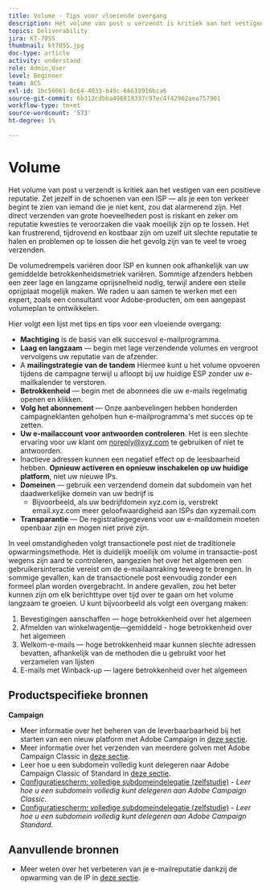 ```yaml
---
title: Volume - Tips voor vloeiende overgang
description: Het volume van post u verzendt is kritiek aan het vestigen van een positieve reputatie. Leer wat u kunt doen om vloeiend over te gaan.
topics: Deliverability
jira: KT-7055
thumbnail: kt7055.jpg
doc-type: article
activity: understand
role: Admin,User
level: Beginner
team: ACS
exl-id: 1bc56061-0c64-4033-b49c-66618916bca6
source-git-commit: 6b312cdbba496818337c97ec4f42962aea757901
workflow-type: tm+mt
source-wordcount: '573'
ht-degree: 1%

---
```


# Volume

Het volume van post u verzendt is kritiek aan het vestigen van een positieve reputatie. Zet jezelf in de schoenen van een ISP — als je een ton verkeer begint te zien van iemand die je niet kent, zou dat alarmerend zijn. Het direct verzenden van grote hoeveelheden post is riskant en zeker om reputatie kwesties te veroorzaken die vaak moeilijk zijn op te lossen. Het kan frustrerend, tijdrovend en kostbaar zijn om uzelf uit slechte reputatie te halen en problemen op te lossen die het gevolg zijn van te veel te vroeg verzenden.

De volumedrempels variëren door ISP en kunnen ook afhankelijk van uw gemiddelde betrokkenheidsmetriek variëren. Sommige afzenders hebben een zeer lage en langzame oprijsnelheid nodig, terwijl andere een steile oprijplaat mogelijk maken. We raden u aan samen te werken met een expert, zoals een consultant voor Adobe-producten, om een aangepast volumeplan te ontwikkelen.

Hier volgt een lijst met tips en tips voor een vloeiende overgang:

* **Machtiging** is de basis van elk succesvol e-mailprogramma.
* **Laag en langzaam** — begin met lage verzendende volumes en vergroot vervolgens uw reputatie van de afzender.
* A **mailingstrategie van de tandem** Hiermee kunt u het volume opvoeren tijdens de campagne terwijl u afloopt bij uw huidige ESP zonder uw e-mailkalender te verstoren.
* **Betrokkenheid** — begin met de abonnees die uw e-mails regelmatig openen en klikken.
* **Volg het abonnement** — Onze aanbevelingen hebben honderden campagneklanten geholpen hun e-mailprogramma&#39;s met succes op te zetten.
* **Uw e-mailaccount voor antwoorden controleren**. Het is een slechte ervaring voor uw klant om noreply@xyz.com te gebruiken of niet te antwoorden.
* Inactieve adressen kunnen een negatief effect op de leesbaarheid hebben. **Opnieuw activeren en opnieuw inschakelen op uw huidige platform**, niet uw nieuwe IPs.
* **Domeinen** — gebruik een verzendend domein dat subdomein van het daadwerkelijke domein van uw bedrijf is
   * Bijvoorbeeld, als uw bedrijfdomein xyz.com is, verstrekt email.xyz.com meer geloofwaardigheid aan ISPs dan xyzemail.com
* **Transparantie** — De registratiegegevens voor uw e-maildomein moeten openbaar zijn en mogen niet privé zijn.

In veel omstandigheden volgt transactionele post niet de traditionele opwarmingsmethode. Het is duidelijk moeilijk om volume in transactie-post wegens zijn aard te controleren, aangezien het over het algemeen een gebruikersinteractie vereist om de e-mailaanraking teweeg te brengen. In sommige gevallen, kan de transactionele post eenvoudig zonder een formeel plan worden overgebracht. In andere gevallen, zou het beter kunnen zijn om elk berichttype over tijd over te gaan om het volume langzaam te groeien. U kunt bijvoorbeeld als volgt een overgang maken:

1. Bevestigingen aanschaffen — hoge betrokkenheid over het algemeen
2. Afmelden van winkelwagentje—gemiddeld - hoge betrokkenheid over het algemeen
3. Welkom-e-mails — hoge betrokkenheid maar kunnen slechte adressen bevatten, afhankelijk van de methoden die u gebruikt voor het verzamelen van lijsten
4. E-mails met Winback-up — lagere betrokkenheid over het algemeen

## Productspecifieke bronnen

**Campaign**

* Meer informatie over het beheren van de leverbaarbaarheid bij het starten van een nieuw platform met Adobe Campaign in [deze sectie](/help/additional-resources/ac-starting-new-platform.md).
* Meer informatie over het verzenden van meerdere golven met Adobe Campaign Classic in [deze sectie](https://experienceleague.adobe.com/docs/campaign-classic/using/sending-messages/key-steps-when-creating-a-delivery/steps-sending-the-delivery.html#sending-using-multiple-waves).
* Leer hoe u een subdomein volledig kunt delegeren naar Adobe Campaign Classic of Standard in [deze sectie](/help/additional-resources/ac-domain-name-setup.md).
* [Configuratiescherm: volledige subdomeindelegatie (zelfstudie)](https://experienceleague.adobe.com/docs/campaign-classic-learn/control-panel/subdomains-and-certificates/subdomain-delegation.html) - *Leer hoe u een subdomein volledig kunt delegeren aan Adobe Campaign Classic.*
* [Configuratiescherm: volledige subdomeindelegatie (zelfstudie)](https://experienceleague.adobe.com/docs/campaign-standard-learn/control-panel/subdomains-and-certificates/subdomain-delegation.html) - *Leer hoe u een subdomein volledig kunt delegeren aan Adobe Campaign Standard.*

## Aanvullende bronnen

* Meer weten over het verbeteren van je e-mailreputatie dankzij de opwarming van de IP in [deze sectie](/help/additional-resources/increase-reputation-with-ip-warming.md).
